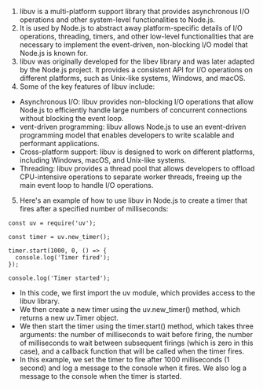 1. libuv is a multi-platform support library that provides asynchronous I/O operations and other system-level functionalities to Node.js.
2. It is used by Node.js to abstract away platform-specific details of I/O operations, threading, timers, and other low-level functionalities that are necessary to implement the event-driven, non-blocking I/O model that Node.js is known for.
3. libuv was originally developed for the libev library and was later adapted by the Node.js project. It provides a consistent API for I/O operations on different platforms, such as Unix-like systems, Windows, and macOS.
4. Some of the key features of libuv include:
  - Asynchronous I/O: libuv provides non-blocking I/O operations that allow Node.js to efficiently handle large numbers of concurrent connections without blocking the event loop.
  - vent-driven programming: libuv allows Node.js to use an event-driven programming model that enables developers to write scalable and performant applications.
  - Cross-platform support: libuv is designed to work on different platforms, including Windows, macOS, and Unix-like systems.
  - Threading: libuv provides a thread pool that allows developers to offload CPU-intensive operations to separate worker threads, freeing up the main event loop to handle I/O operations.
5. Here's an example of how to use libuv in Node.js to create a timer that fires after a specified number of milliseconds:
```
const uv = require('uv');

const timer = uv.new_timer();

timer.start(1000, 0, () => {
  console.log('Timer fired');
});

console.log('Timer started');
```
- In this code, we first import the uv module, which provides access to the libuv library. 
- We then create a new timer using the uv.new_timer() method, which returns a new uv.Timer object.
- We then start the timer using the timer.start() method, which takes three arguments: the number of milliseconds to wait before firing, the number of milliseconds to wait between subsequent firings (which is zero in this case), and a callback function that will be called when the timer fires.
- In this example, we set the timer to fire after 1000 milliseconds (1 second) and log a message to the console when it fires. We also log a message to the console when the timer is started.
